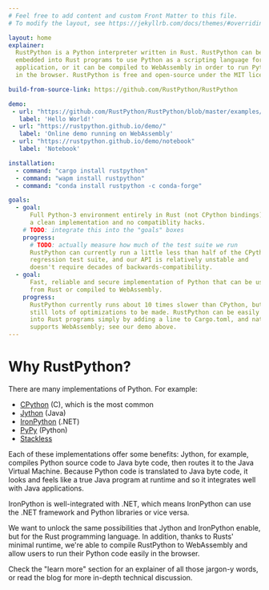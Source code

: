 ```yaml
---
# Feel free to add content and custom Front Matter to this file.
# To modify the layout, see https://jekyllrb.com/docs/themes/#overriding-theme-defaults

layout: home
explainer:
  RustPython is a Python interpreter written in Rust. RustPython can be
  embedded into Rust programs to use Python as a scripting language for your
  application, or it can be compiled to WebAssembly in order to run Python
  in the browser. RustPython is free and open-source under the MIT license.

build-from-source-link: https://github.com/RustPython/RustPython

demo:
 - url: "https://github.com/RustPython/RustPython/blob/master/examples/hello_embed.rs"
   label: 'Hello World!'
 - url: "https://rustpython.github.io/demo/"
   label: 'Online demo running on WebAssembly'
 - url: "https://rustpython.github.io/demo/notebook"
   label: 'Notebook'

installation:
  - command: "cargo install rustpython"
  - command: "wapm install rustpython"
  - command: "conda install rustpython -c conda-forge"

goals:
  - goal:
      Full Python-3 environment entirely in Rust (not CPython bindings), with
      a clean implementation and no compatiblity hacks.
    # TODO: integrate this into the "goals" boxes
    progress:
      # TODO: actually measure how much of the test suite we run
      RustPython can currently run a little less than half of the CPython
      regression test suite, and our API is relatively unstable and
      doesn't require decades of backwards-compatibility.
  - goal:
      Fast, reliable and secure implementation of Python that can be used
      from Rust or compiled to WebAssembly.
    progress:
      RustPython currently runs about 10 times slower than CPython, but there's
      still lots of optimizations to be made. RustPython can be easily embedded
      into Rust programs simply by adding a line to Cargo.toml, and natively
      supports WebAssembly; see our demo above.
---
```


# Why RustPython?

There are many implementations of Python. For example:
- [CPython](https://github.com/python/cpython) (C), which is the most common
- [Jython](https://www.jython.org/) (Java)
- [IronPython](https://ironpython.net/) (.NET)
- [PyPy](https://www.pypy.org/) (Python)  
- [Stackless](http://www.stackless.com/)

Each of these implementations offer some benefits: Jython, for example, compiles Python source code to Java byte code, then routes it to the Java Virtual Machine. Because Python code is translated to Java byte code, it looks and feels like a true Java program at runtime and so it integrates well with Java applications.   

IronPython is well-integrated with .NET, which means IronPython can use the .NET framework and Python libraries or vice versa.

We want to unlock the same possibilities that Jython and IronPython enable, but for the Rust programming language. In addition, thanks to Rusts' minimal runtime, we're able to compile RustPython to WebAssembly and allow users to run their Python code easily in the browser.

Check the "learn more" section for an explainer of all those jargon-y words, or read the blog for more in-depth technical discussion.